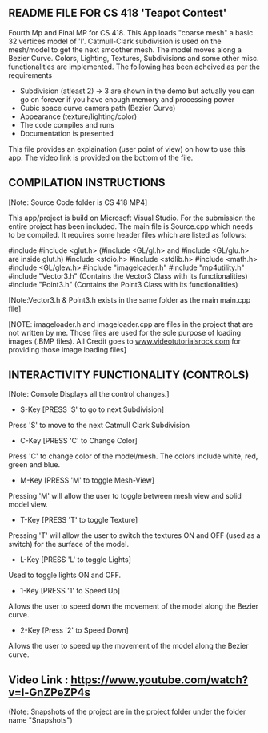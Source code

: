 README FILE FOR CS 418 'Teapot Contest'
------------------------------------

Fourth Mp and Final MP for CS 418. This App loads "coarse mesh" a basic 32 vertices model of 'I'. Catmull-Clark subdivision is
used on the mesh/model to get the next smoother mesh. The model moves along a Bezier Curve. Colors, Lighting, Textures, Subdivisions
and some other misc. functionalities are implemented. The following has been acheived as per the requirements

* Subdivision (atleast 2) -> 3 are shown in the demo but actually you can go on forever if you have enough memory and processing power
* Cubic space curve camera path (Bezier Curve)
* Appearance (texture/lighting/color)
* The code compiles and runs
* Documentation is presented

This file provides an explaination (user point of view) on how to use this app. The video link is 
provided on the bottom of the file.

COMPILATION INSTRUCTIONS
-------------------------
[Note: Source Code folder is CS 418 MP4]

This app/project is build on Microsoft Visual Studio. For the submission the entire project has been included.
The main file is Source.cpp which needs to be compiled.
It requires some header files which are listed as follows:

#include <iostream>
#include <glut.h>	(#include <GL/gl.h> and #include <GL/glu.h> are inside glut.h)
#include <stdio.h>
#include <stdlib.h>
#include <math.h>
#include <GL/glew.h>
#include "imageloader.h"
#include "mp4utility.h"
#include "Vector3.h" (Contains the Vector3 Class with its functionalities)
#include "Point3.h" (Contains the Point3 Class with its functionalities)

[Note:Vector3.h & Point3.h exists in the same folder as the main main.cpp file]

[NOTE: imageloader.h and imageloader.cpp are files in the project that are not written by me. Those files
are used for the sole purpose of loading images (.BMP files). All Credit goes to www.videotutorialsrock.com for 
providing those image loading files]

INTERACTIVITY FUNCTIONALITY (CONTROLS)
--------------------------------------
[Note: Console Displays all the control changes.]

*  S-Key  [PRESS 'S' to go to next Subdivision]

Press 'S' to move to the next Catmull Clark Subdivision


* C-Key   [PRESS 'C' to Change Color]

Press 'C' to change color of the model/mesh. The colors include white, red, green and blue.


* M-Key      [PRESS 'M' to toggle Mesh-View]

Pressing 'M' will allow the user to toggle between mesh view and solid model view.


* T-Key    [PRESS 'T' to toggle Texture]

Pressing 'T' will allow the user to switch the textures ON and OFF (used as a switch) for the surface of the
model.

* L-Key	 [PRESS 'L' to toggle Lights]

Used to toggle lights ON and OFF.


* 1-Key    [PRESS '1' to Speed Up]

Allows the user to speed down the movement of the model along the Bezier curve.


* 2-Key       [Press '2' to Speed Down]

Allows the user to speed up the movement of the model along the Bezier curve.



Video Link : https://www.youtube.com/watch?v=l-GnZPeZP4s
----------

(Note: Snapshots of the project are in the project folder under the folder name "Snapshots")
